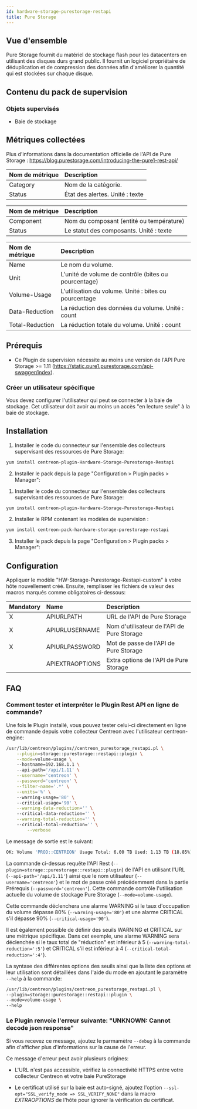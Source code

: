 ```yaml
---
id: hardware-storage-purestorage-restapi
title: Pure Storage
---
```


## Vue d'ensemble

Pure Storage fournit du matériel de stockage flash pour les datacenters en utilisant des disques durs grand public. 
Il fournit un logiciel propriétaire de déduplication et de compression des données afin d'améliorer la quantité qui est stockées sur chaque disque. 

## Contenu du pack de supervision

### Objets supervisés

* Baie de stockage

## Métriques collectées

Plus d'informations dans la documentation officielle de l'API de Pure Storage : https://blog.purestorage.com/introducing-the-pure1-rest-api/

<!--DOCUSAURUS_CODE_TABS-->
<!--Alarms-Global-->

| Nom de métrique    | Description                                                                                             |
| :----------------- | :------------------------------------------------------------------------------------------------------ |
| Category           | Nom de la catégorie.                                                                                    |
| Status             | État des alertes. Unité : texte                                                                            |

<!--Hardware-Global-->

| Nom de métrique    | Description                                                                                             |
| :----------------- | :------------------------------------------------------------------------------------------------------ |
| Component          | Nom du composant (entité ou température)                                                                |
| Status             | Le statut des composants. Unité : texte                                                                 |

<!--Volume-Usage-Global-->

| Nom de métrique    | Description                                                                                             |
| :----------------- | :------------------------------------------------------------------------------------------------------ |
| Name               | Le nom du volume.                                                                                       |
| Unit               | L'unité de volume de contrôle (bites ou pourcentage)                                                    |
| Volume-Usage       | L'utilisation du volume. Unité : bites ou pourcentage                                                   |
| Data-Reduction     | La réduction des données du volume. Unité : count                                                       |
| Total-Reduction    | La réduction totale du volume. Unité : count                                                            |

<!--END_DOCUSAURUS_CODE_TABS-->

## Prérequis

* Ce Plugin de supervision nécessite au moins une version de l'API Pure Storage >= 1.11 (https://static.pure1.purestorage.com/api-swagger/index).

### Créer un utilisateur spécifique

Vous devez configurer l'utilisateur qui peut se connecter à la baie de stockage. 
Cet utilisateur doit avoir au moins un accès "en lecture seule" à la baie de stockage.
 
## Installation

<!--DOCUSAURUS_CODE_TABS-->

<!--Online IMP Licence & IT-100 Editions-->

1. Installer le code du connecteur sur l'ensemble des collecteurs supervisant des ressources de Pure Storage:

```bash
yum install centreon-plugin-Hardware-Storage-Purestorage-Restapi
```

2. Installer le pack depuis la page "Configuration > Plugin packs > Manager":

<!--Offline IMP License-->

1. Installer le code du connecteur sur l'ensemble des collecteurs supervisant des ressources de Pure Storage:

```bash
yum install centreon-plugin-Hardware-Storage-Purestorage-Restapi
```

2. Installer le RPM contenant les modèles de supervision :

```bash
yum install centreon-pack-hardware-storage-purestorage-restapi
```

3. Installer le pack depuis la page "Configuration > Plugin packs > Manager":

<!--END_DOCUSAURUS_CODE_TABS-->

## Configuration

Appliquer le modèle "HW-Storage-Purestorage-Restapi-custom" à votre hôte nouvellement créé. 
Ensuite, remplisser les fichiers de valeur des macros marqués comme obligatoires ci-dessous: 

| Mandatory | Name            | Description                                |
| :-------- | :-------------- | :----------------------------------------- |
| X         | APIURLPATH      | URL de l'API de Pure Storage               |
| X         | APIURLUSERNAME  | Nom d'utilisateur de l'API de Pure Storage |
| X         | APIURLPASSWORD  | Mot de passe de l'API de Pure Storage      |
|           | APIEXTRAOPTIONS | Extra options de l'API de Pure Storage     |

## FAQ

### Comment tester et interpréter le Plugin Rest API en ligne de commande?

Une fois le Plugin installé, vous pouvez tester celui-ci directement en ligne de commande depuis votre collecteur Centreon avec l'utilisateur centreon-engine:

```bash
/usr/lib/centreon/plugins//centreon_purestorage_restapi.pl \
	--plugin=storage::purestorage::restapi::plugin \
	--mode=volume-usage \ 
	--hostname=192.168.1.1 \ 
	--api-path='/api/1.11' \
	--username='centreon' \
	--password='centreon' \
	--filter-name='.*' \
	--units='%' \ 
	--warning-usage='80' \ 
	--critical-usage='90' \
	--warning-data-reduction='' \ 
	--critical-data-reduction='' \
	--warning-total-reduction='' \ 
	--critical-total-reduction='' \
    	--verbose
```

Le message de sortie est le suivant: 

```bash
OK: Volume 'PROD::CENTREON' Usage Total: 6.00 TB Used: 1.13 TB (18.85%) Free: 4.87 TB (81.15%), Data Reduction : 2.917, Total Reduction : 5.193, Snapshots : 0.00 B |'used'=1243773921694B;0:5277655813324;0:5937362789990;0;6597069766656 'data_reduction'=2.873;;;0; 'total_reduction'=5.201;;;0; 'snapshots'=0B;;;0;
```

La commande ci-dessus requête l'API Rest (```--plugin=storage::purestorage::restapi::plugin```) de l'API en utilisant l'URL (```--api-path='/api/1.11'```) ainsi que le nom utilisateur (```--username='centreon'```) et le mot de passe créé précédemment dans la partie Prérequis (```--password='centreon'```). 
Cette commande contrôle l'utilisation actuelle du volume de stockage Pure Storage (```--mode=volume-usage```).

Cette commande déclenchera une alarme WARNING si le taux d'occupation du volume dépasse 80% (```--warning-usage='80'```) et une alarme CRITICAL s'il dépasse 90% (```--critical-usage='90'```). 

Il est également possible de définir des seuils WARNING et CRITICAL sur une métrique spécifique. Dans cet exemple, une alarme WARNING sera déclenchée si le taux total de "réduction" est inférieur à 5 (```--warning-total-reduction=':5'```) et CRITICAL s'il est inférieur à 4 (```--critical-total-reduction=':4'```).

La syntaxe des différentes options des seuils ainsi que la liste des options et leur utilisation sont détaillées dans l'aide du mode en ajoutant le paramètre ```--help``` à la commande:

```bash
/usr/lib/centreon/plugins/centreon_purestorage_restapi.pl \
--plugin=storage::purestorage::restapi::plugin \
--mode=volume-usage \
--help
```

### Le Plugin renvoie l'erreur suivante: "UNKNOWN: Cannot decode json response"

Si vous recevez ce message, ajoutez le parmamètre ```--debug``` à la commande afin d'afficher plus 
d'informations sur la cause de l'erreur.

Ce message d'erreur peut avoir plusieurs origines:

* L'URL n'est pas accessible, vérifiez la connectivité HTTPS entre votre collecteur Centreon et votre baie PureStorage

* Le certificat utilisé sur la baie est auto-signé, ajoutez l'option ```--ssl-opt="SSL_verify_mode => SSL_VERIFY_NONE"``` dans la macro *EXTRAOPTIONS* de l'hôte pour ignorer la vérification du certificat.

